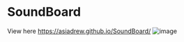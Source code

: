 # SoundBoard
View here https://asiadrew.github.io/SoundBoard/
![image](https://user-images.githubusercontent.com/102258289/201424013-2fdb12a2-0b28-48da-8f32-0458989c94d8.png)
